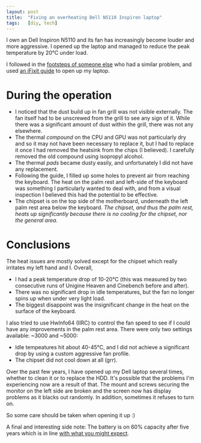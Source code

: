 ```yaml
---
layout: post
title:  "Fixing an overheating Dell N5110 Inspiron laptop"
tags:   [diy, tech]
---
```


I own an Dell Inspiron N5110 and its fan has increasingly become louder and
more aggressive. I opened up the laptop and managed to reduce the peak
temperature by 20°C under load.

I followed in the [footsteps of someone else][amanek-guide] who had a similar
problem, and used [an iFixit guide][ifixit-guide] to open up my laptop.

# During the operation

- I noticed that the dust build up in fan grill was not visible externally. The
  fan itself had to be unscrewed from the grill to see any sign of it. While
  there was a significant amount of dust within the grill, there was not any
  elsewhere.
- The thermal *compound* on the CPU and GPU was not particularly dry and so it
  may not have been necessary to replace it, but I had to replace it once I had
  removed the heatsink from the chips (I believed). I carefully removed the old
  compound using isopropyl alcohol.
- The thermal *pads* became dusty easily, and unfortunately I did not have any
  replacement.
- Following the guide, I filled up some holes to prevent air from reaching the
  keyboard. The heat on the palm rest and left-side of the keyboard was
  something I particularly wanted to deal with, and from a visual inspection I
  believed this had the potential to be effective.
- The chipset is on the top side of the motherboard, underneath the left palm
  rest area below the keyboard. *The chipset, and thus the palm rest, heats up
  significantly because there is no cooling for the chipset, nor the general
  area.*

# Conclusions

The heat issues are mostly solved except for the chipset which really irritates
my left hand and I. Overall,

- I had a peak temperature drop of 10-20°C (this was measured by two
  consecutive runs of Unigine Heaven and Cinebench before and after).
- There was no significant drop in idle temperatures, but the fan no longer
  spins up when under very light load.
- The biggest disappoint was the insignificant change in the heat on the
  surface of the keyboard.

I also tried to use HwInfo64 (IIRC) to control the fan speed to see if I could
have any improvements in the palm rest area.  There were only two settings
available: ~3000 and ~5000:

- Idle tempeatures hit about 40-45°C, and I did not achieve a significant drop
  by using a custom aggressive fan profile.
- The chipset did not cool down at all (grr).

Over the past few years, I have opened up my Dell laptop several times, whether
to clean it or to replace the HDD. It's possible that the problems I'm
experiencing now are a result of that. The mount and screws securing the
monitor on the left side are broken and the screen now has display problems as
it blacks out randomly. In addition, sometimes it refuses to turn on.

So some care should be taken when opening it up :)

A final and interesting side note: The battery is on 60% capacity after five
years which is in line [with what you might expect][battery-degradation].

[amanek-guide]: <http://amanek.com/how-ive-fixed-my-dell-inspiron-overheating-issues/>
[ifixit-guide]: <https://www.ifixit.com/Guide/Dell+Inspiron+n5110+heat+sink+and+thermal+paste+replacement/28204>
[battery-degradation]: <{{ site.baseurl }}{% post_url 2013-10-20-smartphone-replaceable-batteries %}>
